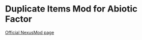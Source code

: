 # Duplicate Items Mod for Abiotic Factor

[Official NexusMod page](https://www.nexusmods.com/abioticfactor/mods/20)